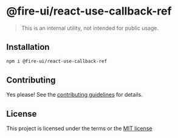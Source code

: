 # @fire-ui/react-use-callback-ref

> This is an internal utility, not intended for public usage.

## Installation

```sh
npm i @fire-ui/react-use-callback-ref
```

## Contributing

Yes please! See the
[contributing guidelines](https://github.com/epycsolutions/fire-ui-react/blob/master/CONTRIBUTING.md)
for details.

## License

This project is licensed under the terms or the
[MIT license](https://github.com/epycsolutions/fire-ui-react/blob/master/LICENSE)